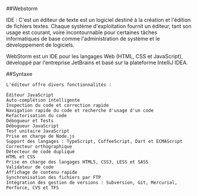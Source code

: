 ##Webstorm

   IDE : C'est un éditeur de texte est un logiciel destiné à la création et l'édition de fichiers textes. Chaque système d'exploitation fournit un éditeur, tant son usage est courant, voire incontournable pour certaines tâches informatiques de base comme l'administration de système et le développement de logiciels.
   <p> WebStorm est un IDE pour les langages Web (HTML, CSS et JavaScript), développé par l'entreprise JetBrains et basé sur la plateforme IntelliJ IDEA.<p/>
    
 ##Syntaxe
 
    L'éditeur offre divers fonctionnalités :
    
    Éditeur JavaScript
    Auto-complétion intelligente
    Inspection du code et correction rapide
    Navigation rapide du code et recherche d'usage d'un code
    Refactorisation du code
    Débogueur et Tests
    Débogueur JavaScript
    Test unitaire JavaScript
    Prise en charge de Node.js
    Support des langages : TypeScript, CoffeeScript, Dart et ECMAScript
    Correcteur orthographique
    Détecteur de code dupliqué
    HTML et CSS
    Prise en charge des langages HTML5, CSS3, LESS et SASS
    Validateur de code
    Affichage de contenu rapide
    Synchronisation des fichiers par FTP
    Intégration des gestion de versions : Subversion, Git, Mercurial, 
    Perforce, CVS et TFS
